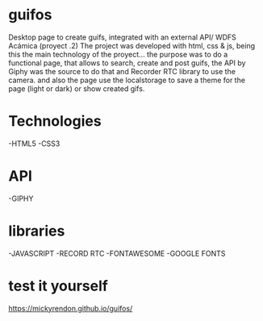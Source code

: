 # guifos
Desktop page to create guifs, integrated with an external API/ WDFS Acámica (proyect .2)
The project was developed with html, css & js, being this the main technology of the proyect...
the purpose was to do a functional page, that allows to search, create and post guifs, 
the API by Giphy was the source to do that and Recorder RTC library to use the camera.
and also the page use the localstorage to save a theme for the page (light or dark) or show created gifs.

# Technologies
-HTML5
-CSS3
# API
-GIPHY

# libraries
-JAVASCRIPT
-RECORD RTC
-FONTAWESOME
-GOOGLE FONTS

# test it yourself
https://mickyrendon.github.io/guifos/

